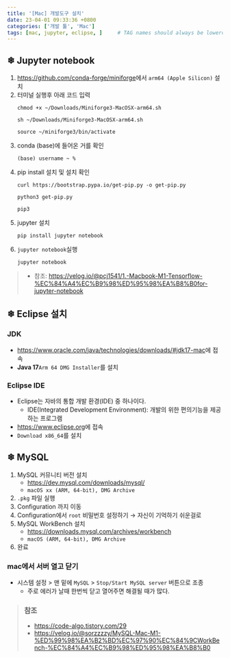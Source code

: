 ```yaml
---
title: '[Mac] 개발도구 설치'
date: 23-04-01 09:33:36 +0800
categories: ['개발 툴', 'Mac']
tags: [mac, jupyter, eclipse, ]     # TAG names should always be lowercase
---
```


## &#10052; Jupyter notebook
1. <https://github.com/conda-forge/miniforge>에서 `arm64 (Apple Silicon)` 설치
2. 터미널 실행후 아래 코드 입력
    ```null
    chmod +x ~/Downloads/Miniforge3-MacOSX-arm64.sh

    sh ~/Downloads/Miniforge3-MacOSX-arm64.sh

    source ~/miniforge3/bin/activate
    ```
3. conda (base)에 들어온 거를 확인
    ```null
    (base) username ~ %
    ```
4. pip install 설치 및 설치 확인
    ```null
    curl https://bootstrap.pypa.io/get-pip.py -o get-pip.py

    python3 get-pip.py

    pip3
    ```
5. jupyter 설치
    ```null
    pip install jupyter notebook
    ```
6. `jupyter notebook`실행
    ```null
    jupyter notebook
    ```

> - 참조: <https://velog.io/@pcj1541/1.-Macbook-M1-Tensorflow-%EC%84%A4%EC%B9%98%ED%95%98%EA%B8%B0for-jupyter-notebook>

## &#10052; Eclipse 설치
### JDK
- <https://www.oracle.com/java/technologies/downloads/#jdk17-mac>에 접속
- **Java 17**`Arm 64 DMG Installer`를 설치

### Eclipse IDE
- Eclipse는 자바의 통합 개발 환경(IDE) 중 하나이다.
	- IDE(Integrated Development Environment): 개발의 위한 편의기능을 제공하는 프로그램
- <https://www.eclipse.org>에 접속
- `Download x86_64`를 설치

## &#10052; MySQL
1. MySQL 커뮤니티 버전 설치
	- <https://dev.mysql.com/downloads/mysql/>
	- `macOS xx (ARM, 64-bit), DMG Archive`
2. `.pkg` 파일 실행
3. Configuration 까지 이동
4. Configuration에서 `root` 비밀번호 설정하기 &rarr; 	자신이 기억하기 쉬운걸로
5. MySQL WorkBench 설치
	- <https://downloads.mysql.com/archives/workbench>
	- `macOS (ARM, 64-bit), DMG Archive`
6. 완료

### mac에서 서버 열고 닫기
- 시스템 설정 > 맨 밑에 `MySQL` > `Stop/Start MySQL server` 버튼으로 조종
	- 주로 에러가 날때 한번씩 닫고 열어주면 해결될 때가 많다.

> ### 참조
> - <https://code-algo.tistory.com/29>
> - <https://velog.io/@sorzzzzy/MySQL-Mac-M1-%ED%99%98%EA%B2%BD%EC%97%90%EC%84%9CWorkBench-%EC%84%A4%EC%B9%98%ED%95%98%EA%B8%B0>